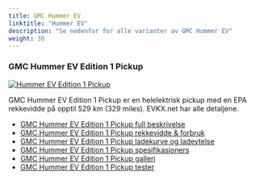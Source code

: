 ```yaml
---
title: GMC Hummer EV
linktitle: "Hummer EV"
description: "Se nedenfor for alle varianter av GMC Hummer EV"
weight: 30
---
```

### GMC Hummer EV Edition 1 Pickup

<a href="hummer_ev_edition_1_pickup/"><img src="https://media.evkx.net/multimedia/models/gmc/hummer_ev/hummer_ev_edition_1_pickup/main_1_st.jpg" class="img-fluid" alt="Hummer EV Edition 1 Pickup" ></a>

GMC Hummer EV Edition 1 Pickup er en helelektrisk pickup med en EPA rekkevidde på opptil 529 km (329 miles). EVKX.net har alle detaljene. 

- [GMC Hummer EV Edition 1 Pickup full beskrivelse](hummer_ev_edition_1_pickup/)
- [GMC Hummer EV Edition 1 Pickup rekkevidde & forbruk](hummer_ev_edition_1_pickup/rangeandconsumption)
- [GMC Hummer EV Edition 1 Pickup ladekurve og ladeytelse](hummer_ev_edition_1_pickup/chargingcurve)
- [GMC Hummer EV Edition 1 Pickup spesifikasjoners](hummer_ev_edition_1_pickup/specifications)
- [GMC Hummer EV Edition 1 Pickup galleri](hummer_ev_edition_1_pickup/gallery)
- [GMC Hummer EV Edition 1 Pickup tester](hummer_ev_edition_1_pickup/reviews)

